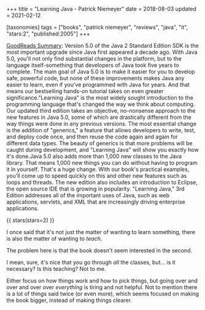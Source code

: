 +++
title = "Learning Java - Patrick Niemeyer"
date = 2018-08-03
updated = 2021-02-12

[taxonomies]
tags = ["books", "patrick niemeyer", "reviews", "java", "it", "stars:2",
"published:2005"]
+++

[GoodReads Summary](https://www.goodreads.com/book/show/665984.Learning_Java):
Version 5.0 of the Java 2 Standard Edition SDK is the most important upgrade
since Java first appeared a decade ago. With Java 5.0, you'll not only find
substantial changes in the platform, but to the language itself-something that
developers of Java took five years to complete. The main goal of Java 5.0 is
to make it easier for you to develop safe, powerful code, but none of these
improvements makes Java any easier to learn, even if you've programmed with
Java for years. And that means our bestselling hands-on tutorial takes on even
greater significance."Learning Java" is the most widely sought introduction to
the programming language that's changed the way we think about computing. Our
updated third edition takes an objective, no-nonsense approach to the new
features in Java 5.0, some of which are drastically different from the way
things were done in any previous versions. The most essential change is the
addition of "generics," a feature that allows developers to write, test, and
deploy code once, and then reuse the code again and again for different data
types. The beauty of generics is that more problems will be caught during
development, and "Learning Java" will show you exactly how it's done.Java 5.0
also adds more than 1,000 new classes to the Java library. That means 1,000
new things you can do without having to program it in yourself. That's a huge
change. With our book's practical examples, you'll come up to speed quickly on
this and other new features such as loops and threads. The new edition also
includes an introduction to Eclipse, the open source IDE that is growing in
popularity. "Learning Java," 3rd Edition addresses all of the important uses
of Java, such as web applications, servlets, and XML that are increasingly
driving enterprise applications.

<!-- more -->

{{ stars(stars=2) }}

I once said that it's not just the matter of wanting to learn something, there
is also the matter of wanting to *teach*.

The problem here is that the book doesn't seem interested in the second.

I mean, sure, it's nice that you go through *all* the classes, but... is it
necessary? Is this teaching? Not to me.

Either focus on how things work and how to pick things, but going over and
over and over over *everything* is tiring and not helpful. Not to mention
there is a lot of things said twice (or even more), which seems focused on
making the book bigger, instead of making things clearer.
